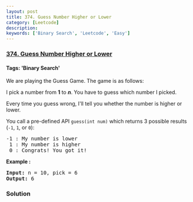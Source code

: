 ```yaml
---
layout: post
title: 374. Guess Number Higher or Lower
category: [Leetcode]
description: 
keywords: ['Binary Search', 'Leetcode', 'Easy']
---
```

### [374. Guess Number Higher or Lower](https://leetcode.com/problems/guess-number-higher-or-lower)

#### Tags: 'Binary Search'

<div class="content__u3I1 question-content__JfgR"><div><p>We are playing the Guess Game. The game is as follows:</p>
<p>I pick a number from <b>1</b> to <b><i>n</i></b>. You have to guess which number I picked.</p>
<p>Every time you guess wrong, I'll tell you whether the number is higher or lower.</p>
<p>You call a pre-defined API <code>guess(int num)</code> which returns 3 possible results (<code>-1</code>, <code>1</code>, or <code>0</code>):</p>
<pre>-1 : My number is lower
 1 : My number is higher
 0 : Congrats! You got it!
</pre>
<p><strong>Example :</strong></p>
<div>
<pre><strong>Input: </strong>n = <span id="example-input-1-1">10</span>, pick = <span id="example-input-1-2">6</span>
<strong>Output: </strong><span id="example-output-1">6</span>
</pre>
</div>
</div></div>

### Solution
